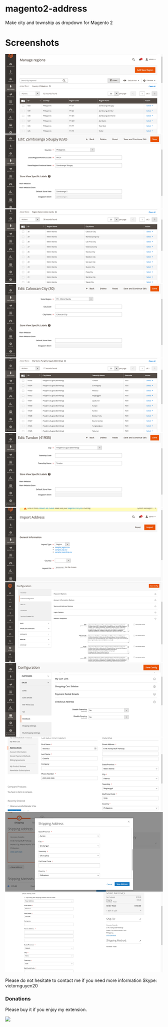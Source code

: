 # magento2-address
Make city and township as dropdown for Magento 2

# Screenshots

![1](screenshots/1.png)
![2](screenshots/2.png)
![3](screenshots/3.png)
![4](screenshots/4.png)
![5](screenshots/5.png)
![6](screenshots/6.png)
![7](screenshots/7.png)
![8](screenshots/8.png)
![9](screenshots/9.png)
![10](screenshots/10.png)
![11](screenshots/11.png)
![12](screenshots/12.png)


Please do not hesitate to contact me if you need more information
Skype: victornguyen20

### Donations
Please buy it if you enjoy my extension.

[![](https://www.paypalobjects.com/webstatic/en_AU/i/buttons/btn_paywith_primary_l.png)](https://www.paypal.com/cgi-bin/webscr?cmd=_s-xclick&hosted_button_id=AF2KTXHJSYRSA)
